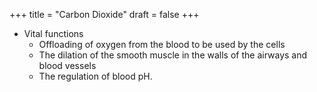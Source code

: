 +++
title = "Carbon Dioxide"
draft = false
+++

-   Vital functions
    -   Offloading of oxygen from the blood to be used by the cells
    -   The dilation of the smooth muscle in the walls of the airways and blood vessels
    -   The regulation of blood pH.